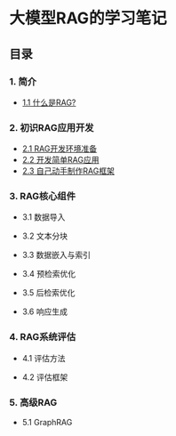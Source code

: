 # 大模型RAG的学习笔记

## 目录

### 1. **简介**
* [1.1 什么是RAG?](https://mp.weixin.qq.com/s/GallvMdJRYSEYhad5wPwvQ)
  
### 2. **初识RAG应用开发**
* [2.1 RAG开发环境准备](RAG开发环境准备.md)
* [2.2 开发简单RAG应用](src/simple-rag)
* [2.3 自己动手制作RAG框架](https://github.com/yilane/ragdev-project)
  
### 3. **RAG核心组件**
* 3.1 数据导入

* 3.2 文本分块

* 3.3 数据嵌入与索引

* 3.4 预检索优化
  
* 3.5 后检索优化
  
* 3.6 响应生成
  
### 4. RAG系统评估
* 4.1 评估方法

* 4.2 评估框架

### 5. 高级RAG
* 5.1 GraphRAG

